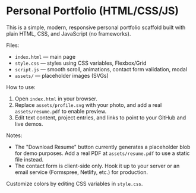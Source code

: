 # Personal Portfolio (HTML/CSS/JS)

This is a simple, modern, responsive personal portfolio scaffold built with plain HTML, CSS, and JavaScript (no frameworks).

Files:
- `index.html` — main page
- `style.css` — styles using CSS variables, Flexbox/Grid
- `script.js` — smooth scroll, animations, contact form validation, modal
- `assets/` — placeholder images (SVGs)

How to use:
1. Open `index.html` in your browser.
2. Replace `assets/profile.svg` with your photo, and add a real `assets/resume.pdf` to enable preview.
3. Edit text content, project entries, and links to point to your GitHub and live demos.

Notes:
- The "Download Resume" button currently generates a placeholder blob for demo purposes. Add a real PDF at `assets/resume.pdf` to use a static file instead.
- The contact form is client-side only. Hook it up to your server or an email service (Formspree, Netlify, etc.) for production.

Customize colors by editing CSS variables in `style.css`.